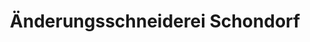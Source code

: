 ---
title: "Änderungsschneiderei Schondorf"
url: /schondorf-am-ammersee/aenderungsschneiderei-schondorf/
shop: Schneiderei
---